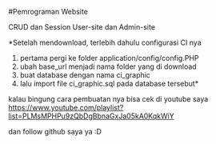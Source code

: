 #Pemrograman Website

CRUD dan Session
User-site dan Admin-site

*Setelah mendownload, terlebih dahulu configurasi CI nya
1. pertama pergi ke folder application/config/config.PHP
2. ubah base_url menjadi nama folder yang di download
3. buat database dengan nama ci_graphic
4. lalu import file ci_graphic.sql pada database tersebut*

kalau bingung cara pembuatan nya bisa cek di youtube saya
https://www.youtube.com/playlist?list=PLMsMPHPu9zQbDgBbnaGxJa05kA0KqkWiY

dan follow github saya ya :D
